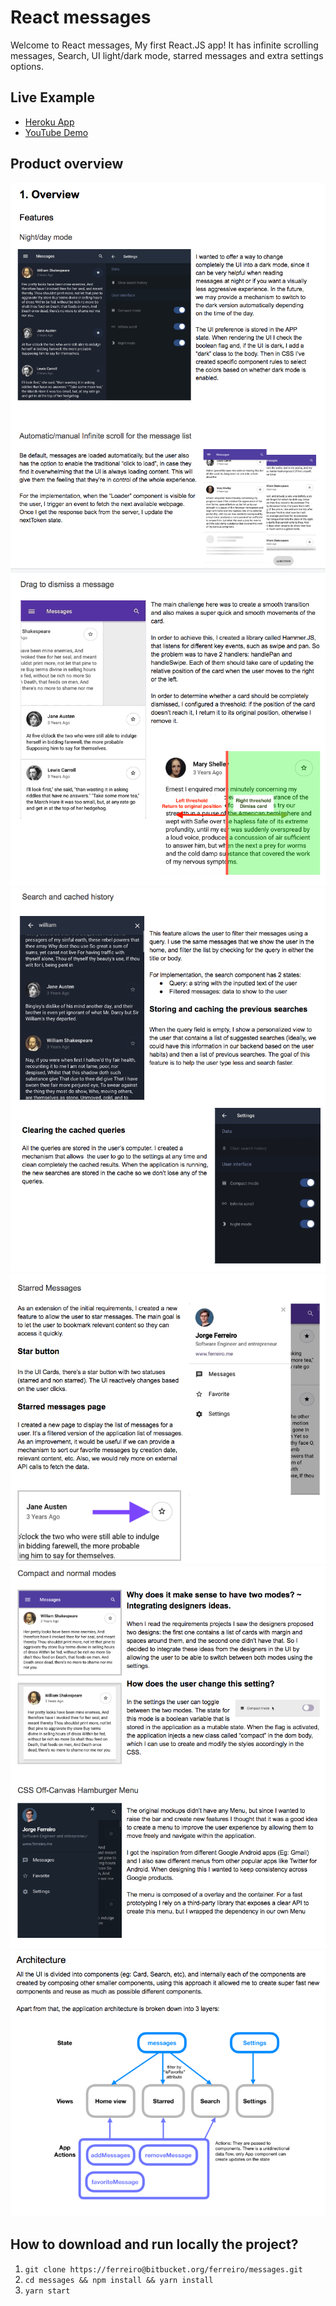 # React messages

Welcome to React messages, My first React.JS app! It has infinite scrolling messages, Search, UI light/dark mode, starred messages and extra settings options.

## Live Example
- [Heroku App](https://messages-ui.herokuapp.com)
- [YouTube Demo](https://www.youtube.com/watch?v=lZVSD5FcGkE)

## Product overview

![alt text](https://raw.githubusercontent.com/ferreiro/messages/master/public/photos/overview_1.png "Logo Title Text 1")
![alt text](https://raw.githubusercontent.com/ferreiro/messages/master/public/photos/overview_2.png "Logo Title Text 1")
![alt text](https://raw.githubusercontent.com/ferreiro/messages/master/public/photos/overview_3.png "Logo Title Text 1")
![alt text](https://raw.githubusercontent.com/ferreiro/messages/master/public/photos/overview_4.png "Logo Title Text 1")
![alt text](https://raw.githubusercontent.com/ferreiro/messages/master/public/photos/overview_5.png "Logo Title Text 1")
![alt text](https://raw.githubusercontent.com/ferreiro/messages/master/public/photos/architecture.png "Logo Title Text 1")





## How to download and run locally the project?

1. `git clone https://ferreiro@bitbucket.org/ferreiro/messages.git`
2. `cd messages && npm install && yarn install`
3. `yarn start`
